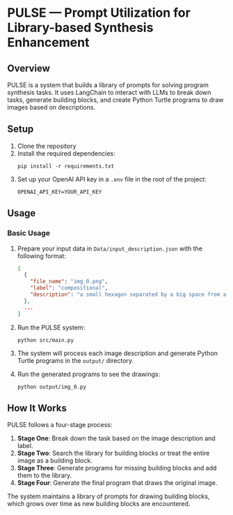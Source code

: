 # PULSE — Prompt Utilization for Library-based Synthesis Enhancement

## Overview

PULSE is a system that builds a library of prompts for solving program synthesis tasks. It uses LangChain to interact with LLMs to break down tasks, generate building blocks, and create Python Turtle programs to draw images based on descriptions.


## Setup

1. Clone the repository
2. Install the required dependencies:
   ```
   pip install -r requirements.txt
   ```
3. Set up your OpenAI API key in a `.env` file in the root of the project: 
   ```
   OPENAI_API_KEY=YOUR_API_KEY
   ```

## Usage

### Basic Usage

1. Prepare your input data in `Data/input_description.json` with the following format:
   ```json
   [
     {
       "file_name": "img_0.png",
       "label": "compositional",
       "description": "a small hexagon separated by a big space from a small circle"
     },
     ...
   ]
   ```

2. Run the PULSE system:
   ```
   python src/main.py
   ```

3. The system will process each image description and generate Python Turtle programs in the `output/` directory.

4. Run the generated programs to see the drawings:
   ```
   python output/img_0.py
   ```


## How It Works

PULSE follows a four-stage process:

1. **Stage One**: Break down the task based on the image description and label.
2. **Stage Two**: Search the library for building blocks or treat the entire image as a building block.
3. **Stage Three**: Generate programs for missing building blocks and add them to the library.
4. **Stage Four**: Generate the final program that draws the original image.

The system maintains a library of prompts for drawing building blocks, which grows over time as new building blocks are encountered.
